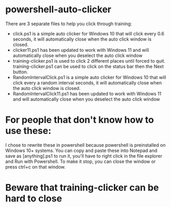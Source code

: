 # powershell-auto-clicker

There are 3 separate files to help you click through training:
+ click.ps1 is a simple auto clicker for Windows 10 that will click every 0.6 seconds, it will automatically close when the auto click window is closed.
+ clicker11.ps1 has been updated to work with Windows 11 and will automatically close when you deselect the auto click window
+ training-clicker.ps1 is used to click 2 different places until forced to quit. training-clicker.ps1 can be used to click on the status bar then the Next button.
+ RandomIntervalClick.ps1 is a simple auto clicker for Windows 10 that will click every a random interval seconds, it will automatically close when the auto click window is closed.
+ RandomIntervalClick11.ps1 has been updated to work with Windows 11 and will automatically close when you deselect the auto click window

# For people that don't know how to use these:
I chose to rewrite these in powershell because powershell is preinstalled on Windows 10+ systems. You can copy and paste these into Notepad and save as [anything].ps1 to run it, you'll have to right click in the file explorer and Run with Powershell. 
To make it stop, you can close the window or press ctrl+c on that window. 

# Beware that training-clicker can be hard to close
